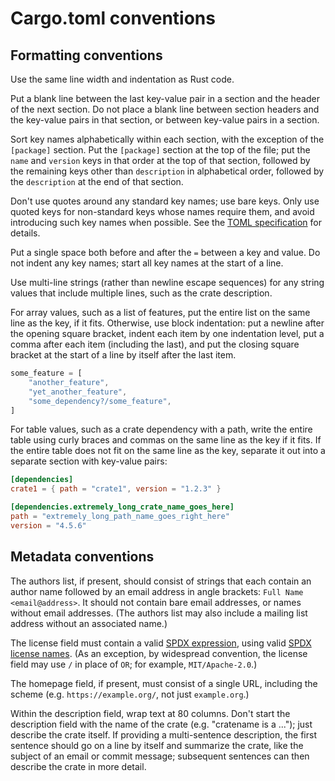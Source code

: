 # Cargo.toml conventions

## Formatting conventions

Use the same line width and indentation as Rust code.

Put a blank line between the last key-value pair in a section and the header of
the next section. Do not place a blank line between section headers and the
key-value pairs in that section, or between key-value pairs in a section.

Sort key names alphabetically within each section, with the exception of the
`[package]` section. Put the `[package]` section at the top of the file; put
the `name` and `version` keys in that order at the top of that section,
followed by the remaining keys other than `description` in alphabetical order,
followed by the `description` at the end of that section.

Don't use quotes around any standard key names; use bare keys. Only use quoted
keys for non-standard keys whose names require them, and avoid introducing such
key names when possible.  See the [TOML
specification](https://toml.io/en/v1.0.0#keys) for details.

Put a single space both before and after the `=` between a key and value. Do
not indent any key names; start all key names at the start of a line.

Use multi-line strings (rather than newline escape sequences) for any string
values that include multiple lines, such as the crate description.

For array values, such as a list of features, put the entire list on the same
line as the key, if it fits. Otherwise, use block indentation: put a newline
after the opening square bracket, indent each item by one indentation level,
put a comma after each item (including the last), and put the closing square
bracket at the start of a line by itself after the last item.

```rust
some_feature = [
    "another_feature",
    "yet_another_feature",
    "some_dependency?/some_feature",
]
```

For table values, such as a crate dependency with a path, write the entire
table using curly braces and commas on the same line as the key if it fits. If
the entire table does not fit on the same line as the key, separate it out into
a separate section with key-value pairs:

```toml
[dependencies]
crate1 = { path = "crate1", version = "1.2.3" }

[dependencies.extremely_long_crate_name_goes_here]
path = "extremely_long_path_name_goes_right_here"
version = "4.5.6"
```

## Metadata conventions

The authors list, if present, should consist of strings that each contain an
author name followed by an email address in angle brackets: `Full Name
<email@address>`. It should not contain bare email addresses, or names without
email addresses. (The authors list may also include a mailing list address
without an associated name.)

The license field must contain a valid [SPDX
expression](https://spdx.org/spdx-specification-21-web-version#h.jxpfx0ykyb60),
using valid [SPDX license names](https://spdx.org/licenses/). (As an exception,
by widespread convention, the license field may use `/` in place of ` OR `; for
example, `MIT/Apache-2.0`.)

The homepage field, if present, must consist of a single URL, including the
scheme (e.g. `https://example.org/`, not just `example.org`.)

Within the description field, wrap text at 80 columns. Don't start the
description field with the name of the crate (e.g. "cratename is a ..."); just
describe the crate itself. If providing a multi-sentence description, the first
sentence should go on a line by itself and summarize the crate, like the
subject of an email or commit message; subsequent sentences can then describe
the crate in more detail.

